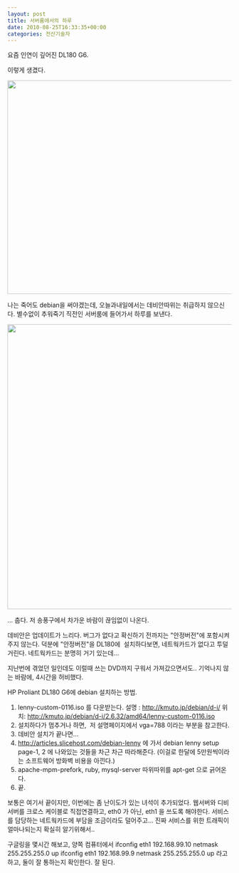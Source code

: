 ```yaml
---
layout: post
title: 서버룸에서의 하루
date: 2010-08-25T16:33:35+00:00
categories: 전산기술자
---
```

요즘 인연이 깊어진 DL180 G6.

이렇게 생겼다.

<img class="aligncenter" alt="" src="http://jinto.pe.kr/wp-content/uploads/1/cfile30.uf.161F8E214C754679477257.jpg" width="640" height="480" />

나는 죽어도 debian을 써야겠는데, 오늘과내일에서는 데비안따위는 취급하지 않으신다.
별수없이 추워죽기 직전인 서버룸에 들어가서 하루를 보낸다.

<img class="aligncenter" alt="" src="http://jinto.pe.kr/wp-content/uploads/1/cfile24.uf.163E01264C75450A1FF9B7.jpg" width="640" height="640" />

... 춥다. 저 송풍구에서 차가운 바람이 끊임없이 나온다.

데비안은 업데이트가 느리다. 버그가 없다고 확신하기 전까지는 "안정버전"에 포함시켜주지 않는다. 덕분에 "안정버전"을 DL180에  설치하다보면, 네트웍카드가 없다고 투덜거린다. 네트웍카드는 분명히 거기 있는데...

지난번에 겪었던 일인데도 이럴때 쓰는 DVD까지 구워서 가져갔으면서도.. 기억나지 않는 바람에, 4시간을 허비했다.

HP Proliant DL180 G6에 debian 설치하는 방법.
1. lenny-custom-0116.iso 를 다운받는다.
설명 : http://kmuto.jp/debian/d-i/
위치: http://kmuto.jp/debian/d-i/2.6.32/amd64/lenny-custom-0116.iso
2. 설치하다가 멈추거나 하면,  저 설명페이지에서 vga=788 이라는 부분을 참고한다.
3. 데비안 설치가 끝나면...
4. http://articles.slicehost.com/debian-lenny 에 가서 debian lenny setup page-1, 2 에 나와있는 것들을
차근 차근 따라해준다.
(이걸로 한달에 5만원씩이라는 소프트웨어 방화벽 비용을 아낀다.)
5. apache-mpm-prefork, ruby, mysql-server 따위따위를 apt-get 으로 긁어온다.
6. 끝.

보통은 여기서 끝이지만, 이번에는 좀 난이도가 있는 녀석이 추가되었다.
웹서버와 디비서버를 크로스 케이블로 직접연결하고, eth0 가 아닌, eth1 을 쓰도록 해야한다. 서비스를 담당하는 네트웍카드에 부담을 조금이라도 덜어주고... 진짜 서비스를 위한 트래픽이 얼마나되는지 확실히 알기위해서..

구글링을 몇시간 해보고, 양쪽 컴퓨터에서
ifconfig eth1 192.168.99.10 netmask 255.255.255.0 up
ifconfig eth1 192.168.99.9 netmask 255.255.255.0 up
라고 하고, 둘이 잘 통하는지 확인한다. 잘 된다.
